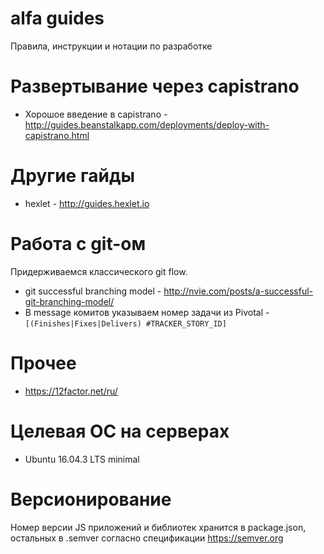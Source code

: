 # alfa guides

Правила, инструкции и нотации по разработке

# Развертывание через capistrano

* Хорошое введение в capistrano - http://guides.beanstalkapp.com/deployments/deploy-with-capistrano.html

# Другие гайды

* hexlet - http://guides.hexlet.io

# Работа с git-ом

Придерживаемся классического git flow. 

* git successful branching model - http://nvie.com/posts/a-successful-git-branching-model/
* В message комитов указываем номер задачи из Pivotal - `[(Finishes|Fixes|Delivers) #TRACKER_STORY_ID]`

# Прочее

* https://12factor.net/ru/

# Целевая ОС на серверах

* Ubuntu 16.04.3 LTS minimal

# Версионирование

Номер версии JS приложений и библиотек хранится в package.json, остальных в .semver согласно спецификации https://semver.org
